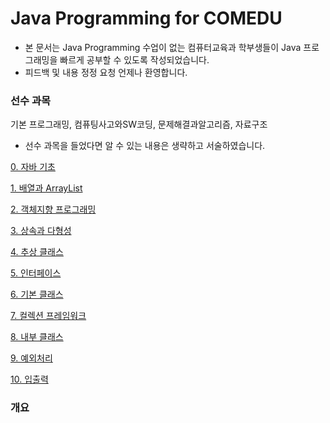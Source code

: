 # Java Programming for COMEDU

- 본 문서는  Java Programming 수업이 없는 컴퓨터교육과 학부생들이 Java 프로그래밍을 빠르게 공부할 수 있도록 작성되었습니다.
- 피드백 및 내용 정정 요청 언제나 환영합니다.

### 선수 과목

기본 프로그래밍, 컴퓨팅사고와SW코딩, 문제해결과알고리즘, 자료구조

- 선수 과목을 들었다면 알 수 있는 내용은 생략하고 서술하였습니다.

[0. 자바 기초](Java%20Programming%20for%20COMEDU/0%20%E1%84%8C%E1%85%A1%E1%84%87%E1%85%A1%20%E1%84%80%E1%85%B5%E1%84%8E%E1%85%A9%205eebcc9bf9e44e8ba9704fa4595c0b5e.md)

[1. 배열과 ArrayList](Java%20Programming%20for%20COMEDU/1%20%E1%84%87%E1%85%A2%E1%84%8B%E1%85%A7%E1%86%AF%E1%84%80%E1%85%AA%20ArrayList%208202d335bc7243b4be0e4adb5be78d39.md)

[2. 객체지향 프로그래밍](Java%20Programming%20for%20COMEDU/2%20%E1%84%80%E1%85%A2%E1%86%A8%E1%84%8E%E1%85%A6%E1%84%8C%E1%85%B5%E1%84%92%E1%85%A3%E1%86%BC%20%E1%84%91%E1%85%B3%E1%84%85%E1%85%A9%E1%84%80%E1%85%B3%E1%84%85%E1%85%A2%E1%84%86%E1%85%B5%E1%86%BC%205a62afab144a4dc4893b6552c13dd696.md)

[3. 상속과 다형성](Java%20Programming%20for%20COMEDU/3%20%E1%84%89%E1%85%A1%E1%86%BC%E1%84%89%E1%85%A9%E1%86%A8%E1%84%80%E1%85%AA%20%E1%84%83%E1%85%A1%E1%84%92%E1%85%A7%E1%86%BC%E1%84%89%E1%85%A5%E1%86%BC%20f7222364933d4f55b149c15d8d4be53a.md)

[4. 추상 클래스](Java%20Programming%20for%20COMEDU/4%20%E1%84%8E%E1%85%AE%E1%84%89%E1%85%A1%E1%86%BC%20%E1%84%8F%E1%85%B3%E1%86%AF%E1%84%85%E1%85%A2%E1%84%89%E1%85%B3%2097a16aa5db6345028b470d41f849c055.md)

[5. 인터페이스](Java%20Programming%20for%20COMEDU/5%20%E1%84%8B%E1%85%B5%E1%86%AB%E1%84%90%E1%85%A5%E1%84%91%E1%85%A6%E1%84%8B%E1%85%B5%E1%84%89%E1%85%B3%202c04f4d3f48d4a179ec2a65a6a4e478e.md)

[6. 기본 클래스](Java%20Programming%20for%20COMEDU/6%20%E1%84%80%E1%85%B5%E1%84%87%E1%85%A9%E1%86%AB%20%E1%84%8F%E1%85%B3%E1%86%AF%E1%84%85%E1%85%A2%E1%84%89%E1%85%B3%20ee29821008124ee788187871262406f6.md)

[7. 컬렉션 프레임워크](Java%20Programming%20for%20COMEDU/7%20%E1%84%8F%E1%85%A5%E1%86%AF%E1%84%85%E1%85%A6%E1%86%A8%E1%84%89%E1%85%A7%E1%86%AB%20%E1%84%91%E1%85%B3%E1%84%85%E1%85%A6%E1%84%8B%E1%85%B5%E1%86%B7%E1%84%8B%E1%85%AF%E1%84%8F%E1%85%B3%20dc591215a4654deda25ef2e021920bb2.md)

[8. 내부 클래스](Java%20Programming%20for%20COMEDU/8%20%E1%84%82%E1%85%A2%E1%84%87%E1%85%AE%20%E1%84%8F%E1%85%B3%E1%86%AF%E1%84%85%E1%85%A2%E1%84%89%E1%85%B3%20f22b5e2d03064788b6e58a9807a8b303.md)

[9. 예외처리](Java%20Programming%20for%20COMEDU/9%20%E1%84%8B%E1%85%A8%E1%84%8B%E1%85%AC%E1%84%8E%E1%85%A5%E1%84%85%E1%85%B5%20d0ae7a472a874eec960d49a4f00164d0.md)

[10. 입출력](Java%20Programming%20for%20COMEDU/10%20%E1%84%8B%E1%85%B5%E1%86%B8%E1%84%8E%E1%85%AE%E1%86%AF%E1%84%85%E1%85%A7%E1%86%A8%20eaf0228197c448b08cc343c3785bea4c.md)

### 개요